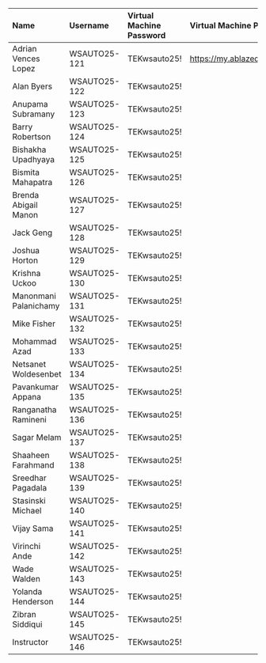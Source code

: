 | Name                   | Username     | Virtual Machine Password | Virtual Machine Portal       |
|:-----------------------|:-------------|:-------------------------|:-----------------------------|
| Adrian Vences Lopez    | WSAUTO25-121 | TEKwsauto25!             | https://my.ablazedesktop.com |
| Alan Byers             | WSAUTO25-122 | TEKwsauto25!             |                              |
| Anupama Subramany      | WSAUTO25-123 | TEKwsauto25!             |                              |
| Barry Robertson        | WSAUTO25-124 | TEKwsauto25!             |                              |
| Bishakha Upadhyaya     | WSAUTO25-125 | TEKwsauto25!             |                              |
| Bismita Mahapatra      | WSAUTO25-126 | TEKwsauto25!             |                              |
| Brenda Abigail Manon   | WSAUTO25-127 | TEKwsauto25!             |                              |
| Jack Geng              | WSAUTO25-128 | TEKwsauto25!             |                              |
| Joshua Horton          | WSAUTO25-129 | TEKwsauto25!             |                              |
| Krishna Uckoo          | WSAUTO25-130 | TEKwsauto25!             |                              |
| Manonmani Palanichamy  | WSAUTO25-131 | TEKwsauto25!             |                              |
| Mike Fisher            | WSAUTO25-132 | TEKwsauto25!             |                              |
| Mohammad Azad          | WSAUTO25-133 | TEKwsauto25!             |                              |
| Netsanet Woldesenbet   | WSAUTO25-134 | TEKwsauto25!             |                              |
| Pavankumar Appana      | WSAUTO25-135 | TEKwsauto25!             |                              |
| Ranganatha Ramineni    | WSAUTO25-136 | TEKwsauto25!             |                              |
| Sagar Melam            | WSAUTO25-137 | TEKwsauto25!             |                              |
| Shaaheen Farahmand     | WSAUTO25-138 | TEKwsauto25!             |                              |
| Sreedhar Pagadala      | WSAUTO25-139 | TEKwsauto25!             |                              |
| Stasinski Michael      | WSAUTO25-140 | TEKwsauto25!             |                              |
| Vijay Sama             | WSAUTO25-141 | TEKwsauto25!             |                              |
| Virinchi Ande          | WSAUTO25-142 | TEKwsauto25!             |                              |
| Wade Walden            | WSAUTO25-143 | TEKwsauto25!             |                              |
| Yolanda Henderson      | WSAUTO25-144 | TEKwsauto25!             |                              |
| Zibran Siddiqui        | WSAUTO25-145 | TEKwsauto25!             |                              |
| Instructor             | WSAUTO25-146 | TEKwsauto25!             |                              |

